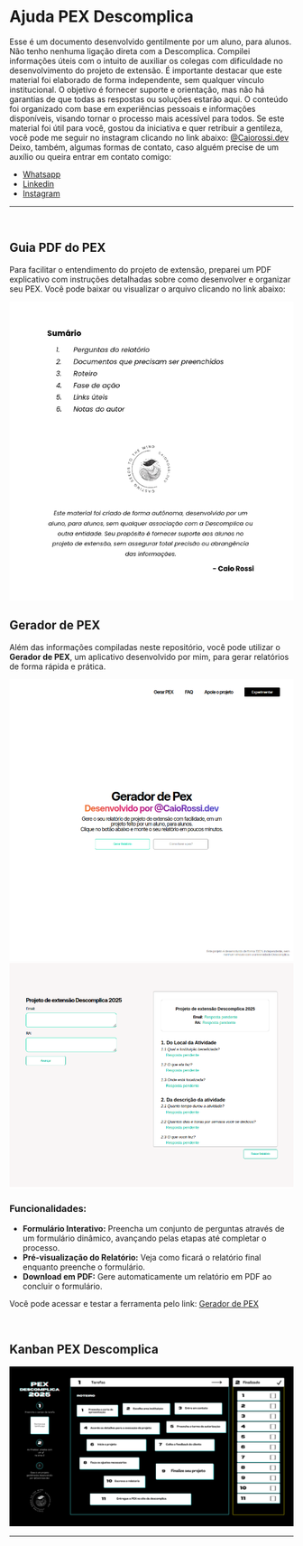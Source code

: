 <h1>Ajuda PEX Descomplica</h1>

<p>Esse é um documento desenvolvido gentilmente por um aluno, para alunos. Não tenho nenhuma ligação direta com a Descomplica. Compilei informações úteis com o intuito de auxiliar os colegas com dificuldade no desenvolvimento do projeto de extensão.
É importante destacar que este material foi elaborado de forma independente, sem qualquer vínculo institucional. O objetivo é fornecer suporte e orientação, mas não há garantias de que todas as respostas ou soluções estarão aqui.
O conteúdo foi organizado com base em experiências pessoais e informações disponíveis, visando tornar o processo mais acessível para todos.
Se este material foi útil para você, gostou da iniciativa e quer retribuir a gentileza, você pode me seguir no instagram clicando no link abaixo:
<a href="https://www.instagram.com/Caiorossi.dev" target="_blank">@Caiorossi.dev</a>
<br>
Deixo, também, algumas formas de contato, caso alguém precise de um auxílio ou queira entrar em contato comigo: 
<ul>
  <li><a href="https://wa.me/5553984158694" target="_blank">Whatsapp</a></li>
  <li><a href="https://www.linkedin.com/in/caio-rossi-dev/" target="_blank">Linkedin</a></li>
  <li><a href="https://www.instagram.com/caiorossi.dev" target="_blank">Instagram</a></li>
</ul>
</p>

<hr>
<br>
<h2>Guia PDF do PEX</h2>
<p>Para facilitar o entendimento do projeto de extensão, preparei um PDF explicativo com instruções detalhadas sobre como desenvolver e organizar seu PEX. Você pode baixar ou visualizar o arquivo clicando no link abaixo:</p>
<p align="center">
  <a href="https://github.com/Caiorossi00/Ajuda-PEX-Descomplica/blob/main/Aux%C3%ADlio%20PEX%20Descomplica%20-%20%40CaioRossi.dev%20.pdf" target="_blank">
    <img src="https://github.com/Caiorossi00/Ajuda-PEX-Descomplica/blob/main/PexPDF.png?raw=true" alt="Capa do PDF"/>
  </a>
</p>


<h2>Gerador de PEX</h2>
<p>Além das informações compiladas neste repositório, você pode utilizar o <strong>Gerador de PEX</strong>, um aplicativo desenvolvido por mim, para gerar relatórios de forma rápida e prática.</p>
<img src="https://github.com/Caiorossi00/Ajuda-PEX-Descomplica/blob/main/GeradorDePex.png?raw=true" alt="Gerador de pex hero"/>
<img src="https://github.com/Caiorossi00/Ajuda-PEX-Descomplica/blob/main/GeradorDePex1.png?raw=true" alt="Display do relatório"/>
<h3>Funcionalidades:</h3>
<ul>
  <li><strong>Formulário Interativo:</strong> Preencha um conjunto de perguntas através de um formulário dinâmico, avançando pelas etapas até completar o processo.</li>
  <li><strong>Pré-visualização do Relatório:</strong> Veja como ficará o relatório final enquanto preenche o formulário.</li>
  <li><strong>Download em PDF:</strong> Gere automaticamente um relatório em PDF ao concluir o formulário.</li>
</ul>
<p>Você pode acessar e testar a ferramenta pelo link: 
<a href="https://geradordepex.vercel.app" target="_blank">Gerador de PEX</a></p>
<br>

<h2>Kanban PEX Descomplica</h2>
<img src="https://github.com/Caiorossi00/Ajuda-PEX-Descomplica/blob/main/Kanban%20PEX%20Descomplica%20-%20@CaioRossi.dev.png?raw=true" alt="Kanban PEX Descomplica"/>
<hr>
